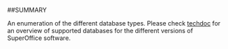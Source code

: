 
##SUMMARY

An enumeration of the different database types. Please check <A href="http://techdoc.superoffice.com/?Tested%20configurations.html">techdoc</A> for an overview of supported databases for the different versions of SuperOffice software.

